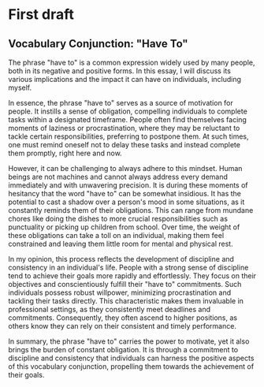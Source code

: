 # First draft
## Vocabulary Conjunction: "Have To"  

The phrase "have to" is a common expression widely used by many people, both in its negative and positive forms. In this essay, I will discuss its various implications and the impact it can have on individuals, including myself. 

In essence, the phrase "have to" serves as a source of motivation for people. It instills a sense of obligation, compelling individuals to complete tasks within a designated timeframe. People often find themselves facing moments of laziness or procrastination, where they may be reluctant to tackle certain responsibilities, preferring to postpone them. At such times, one must remind oneself not to delay these tasks and instead complete them promptly, right here and now. 

However, it can be challenging to always adhere to this mindset. Human beings are not machines and cannot always address every demand immediately and with unwavering precision. It is during these moments of hesitancy that the word "have to" can be somewhat insidious. It has the potential to cast a shadow over a person's mood in some situations, as it constantly reminds them of their obligations. This can range from mundane chores like doing the dishes to more crucial responsibilities such as punctuality or picking up children from school. Over time, the weight of these obligations can take a toll on an individual, making them feel constrained and leaving them little room for mental and physical rest.  

In my opinion, this process reflects the development of discipline and consistency in an individual's life. People with a strong sense of discipline tend to achieve their goals more rapidly and effortlessly. They focus on their objectives and conscientiously fulfill their "have to" commitments. Such individuals possess robust willpower, minimizing procrastination and tackling their tasks directly. This characteristic makes them invaluable in professional settings, as they consistently meet deadlines and commitments. Consequently, they often ascend to higher positions, as others know they can rely on their consistent and timely performance. 

In summary, the phrase "have to" carries the power to motivate, yet it also brings the burden of constant obligation. It is through a commitment to discipline and consistency that individuals can harness the positive aspects of this vocabulary conjunction, propelling them towards the achievement of their goals. 

 

 

 
 

